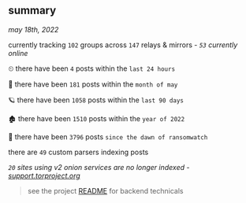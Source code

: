 
## summary
_may 18th, 2022_

currently tracking `102` groups across `147` relays & mirrors - _`53` currently online_

⏲ there have been `4` posts within the `last 24 hours`

🦈 there have been `181` posts within the `month of may`

🪐 there have been `1058` posts within the `last 90 days`

🏚 there have been `1510` posts within the `year of 2022`

🦕 there have been `3796` posts `since the dawn of ransomwatch`

there are `49` custom parsers indexing posts

_`20` sites using v2 onion services are no longer indexed - [support.torproject.org](https://support.torproject.org/onionservices/v2-deprecation/)_

> see the project [README](https://github.com/joshhighet/ransomwatch#ransomwatch--) for backend technicals

